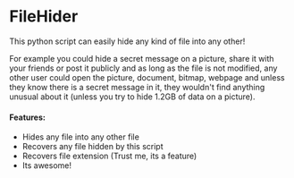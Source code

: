 FileHider
=========

This python script can easily hide any kind of file into any other! 

For example you could hide a secret message on a picture, share it with your friends or post it publicly and  as long as the file is not modified, any other user could open the picture, document, bitmap, webpage and unless they know there is a secret message in it, they wouldn't find anything unusual about it (unless you try to hide 1.2GB of data on a picture).

#### Features:

- Hides any file into any other file
- Recovers any file hidden by this script
- Recovers file extension (Trust me, its a feature)
- Its awesome!



